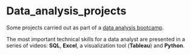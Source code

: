 # Data_analysis_projects

Some projects carried out as part of a [data analysis bootcamp](https://www.youtube.com/watch?v=rGx1QNdYzvs&list=PLUaB-1hjhk8FE_XZ87vPPSfHqb6OcM0cF&ab_channel=AlexTheAnalyst).

The most important technical skills for a data analyst are presented in a series of videos: __SQL__, __Excel__, a visualization tool (__Tableau__) and __Python__.
